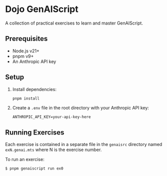 # Dojo GenAIScript

A collection of practical exercises to learn and master GenAIScript.

## Prerequisites

- Node.js v21+
- pnpm v9+
- An Anthropic API key

## Setup

1. Install dependencies:

   ```bash
   pnpm install
   ```

2. Create a `.env` file in the root directory with your Anthropic API key:
   ```
   ANTHROPIC_API_KEY=your-api-key-here
   ```

## Running Exercises

Each exercise is contained in a separate file in the `genaisrc` directory named `exN.genai.mts` where N is the exercise number.

To run an exercise:

```bash
$ pnpm genaiscript run ex0
```
